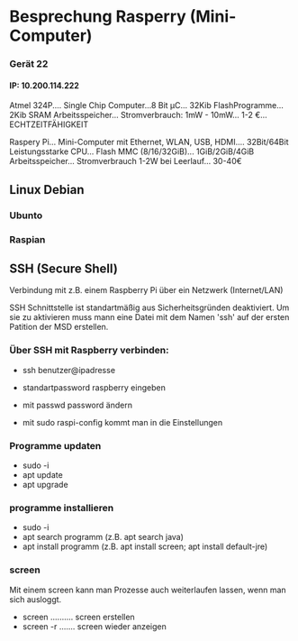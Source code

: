# Besprechung Rasperry (Mini-Computer)      
### Gerät 22
#### IP: 10.200.114.222 


Atmel 324P.... Single Chip Computer...8 Bit µC... 32Kib FlashProgramme... 2Kib SRAM Arbeitsspeicher... Stromverbrauch: 1mW - 10mW... 1-2 €... ECHTZEITFÄHIGKEIT

Raspery Pi... Mini-Computer mit Ethernet, WLAN, USB, HDMI.... 32Bit/64Bit Leistungsstarke CPU... Flash MMC (8/16/32GiB)... 1GiB/2GiB/4GiB Arbeitsspeicher... Stromverbrauch 1-2W bei Leerlauf... 30-40€

## Linux Debian
### Ubunto  
### Raspian

## SSH (Secure Shell)
Verbindung mit z.B. einem Raspberry Pi über ein Netzwerk (Internet/LAN)

SSH Schnittstelle ist standartmäßig aus Sicherheitsgründen deaktiviert. Um sie zu aktivieren muss mann eine Datei mit dem Namen 'ssh' auf der ersten Patition der MSD erstellen.

### Über SSH mit Raspberry verbinden:
* ssh benutzer@ipadresse
* standartpassword raspberry eingeben
* mit passwd password ändern

* mit sudo raspi-config kommt man in die Einstellungen

### Programme updaten
* sudo -i
* apt update
* apt upgrade

### programme installieren
* sudo -i
* apt search programm (z.B. apt search java)
* apt install programm (z.B. apt install screen; apt install default-jre)

### screen
Mit einem screen kann man Prozesse auch weiterlaufen lassen, wenn man sich ausloggt.
* screen .......... screen erstellen
* screen -r ....... screen wieder anzeigen
